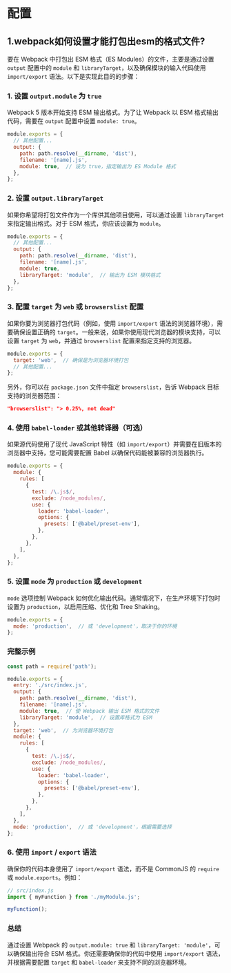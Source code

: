 # 配置

## 1.webpack如何设置才能打包出esm的格式文件?
要在 Webpack 中打包出 ESM 格式（ES Modules）的文件，主要是通过设置 `output` 配置中的 `module` 和 `libraryTarget`，以及确保模块的输入代码使用 `import/export` 语法。以下是实现此目的的步骤：

### 1. 设置 `output.module` 为 `true`
Webpack 5 版本开始支持 ESM 输出格式。为了让 Webpack 以 ESM 格式输出代码，需要在 `output` 配置中设置 `module: true`。

```js
module.exports = {
  // 其他配置...
  output: {
    path: path.resolve(__dirname, 'dist'),
    filename: '[name].js',
    module: true,  // 设为 true，指定输出为 ES Module 格式
  },
};
```

### 2. 设置 `output.libraryTarget`
如果你希望将打包文件作为一个库供其他项目使用，可以通过设置 `libraryTarget` 来指定输出格式。对于 ESM 格式，你应该设置为 `module`。

```js
module.exports = {
  // 其他配置...
  output: {
    path: path.resolve(__dirname, 'dist'),
    filename: '[name].js',
    module: true,
    libraryTarget: 'module',  // 输出为 ESM 模块格式
  },
};
```

### 3. 配置 `target` 为 `web` 或 `browserslist` 配置
如果你要为浏览器打包代码（例如，使用 `import/export` 语法的浏览器环境），需要确保设置正确的 `target`。一般来说，如果你使用现代浏览器的模块支持，可以设置 `target` 为 `web`，并通过 `browserslist` 配置来指定支持的浏览器。

```js
module.exports = {
  target: 'web',  // 确保是为浏览器环境打包
  // 其他配置...
};
```

另外，你可以在 `package.json` 文件中指定 `browserslist`，告诉 Webpack 目标支持的浏览器范围：

```json
"browserslist": "> 0.25%, not dead"
```

### 4. 使用 `babel-loader` 或其他转译器（可选）
如果源代码使用了现代 JavaScript 特性（如 `import/export`）并需要在旧版本的浏览器中支持，您可能需要配置 Babel 以确保代码能被兼容的浏览器执行。

```js
module.exports = {
  module: {
    rules: [
      {
        test: /\.js$/,
        exclude: /node_modules/,
        use: {
          loader: 'babel-loader',
          options: {
            presets: ['@babel/preset-env'],
          },
        },
      },
    ],
  },
};
```

### 5. 设置 `mode` 为 `production` 或 `development`
`mode` 选项控制 Webpack 如何优化输出代码。通常情况下，在生产环境下打包时设置为 `production`，以启用压缩、优化和 Tree Shaking。

```js
module.exports = {
  mode: 'production',  // 或 'development'，取决于你的环境
};
```

### 完整示例

```js
const path = require('path');

module.exports = {
  entry: './src/index.js',
  output: {
    path: path.resolve(__dirname, 'dist'),
    filename: '[name].js',
    module: true,  // 使 Webpack 输出 ESM 格式的文件
    libraryTarget: 'module',  // 设置库格式为 ESM
  },
  target: 'web',  // 为浏览器环境打包
  module: {
    rules: [
      {
        test: /\.js$/,
        exclude: /node_modules/,
        use: {
          loader: 'babel-loader',
          options: {
            presets: ['@babel/preset-env'],
          },
        },
      },
    ],
  },
  mode: 'production',  // 或 'development'，根据需要选择
};
```

### 6. 使用 `import` / `export` 语法

确保你的代码本身使用了 `import/export` 语法，而不是 CommonJS 的 `require` 或 `module.exports`。例如：

```js
// src/index.js
import { myFunction } from './myModule.js';

myFunction();
```

### 总结
通过设置 Webpack 的 `output.module: true` 和 `libraryTarget: 'module'`，可以确保输出符合 ESM 格式。你还需要确保你的代码中使用 `import/export` 语法，并根据需要配置 `target` 和 `babel-loader` 来支持不同的浏览器环境。